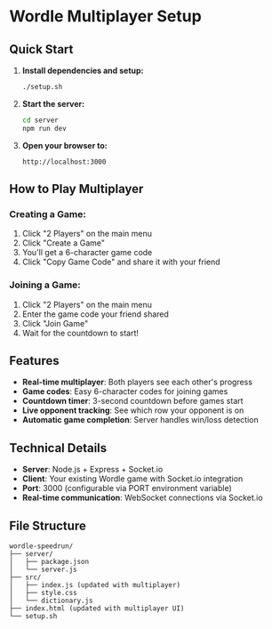 # Wordle Multiplayer Setup

## Quick Start

1. **Install dependencies and setup:**
   ```bash
   ./setup.sh
   ```

2. **Start the server:**
   ```bash
   cd server
   npm run dev
   ```

3. **Open your browser to:**
   ```
   http://localhost:3000
   ```

## How to Play Multiplayer

### Creating a Game:
1. Click "2 Players" on the main menu
2. Click "Create a Game"
3. You'll get a 6-character game code
4. Click "Copy Game Code" and share it with your friend

### Joining a Game:
1. Click "2 Players" on the main menu
2. Enter the game code your friend shared
3. Click "Join Game"
4. Wait for the countdown to start!

## Features

- **Real-time multiplayer**: Both players see each other's progress
- **Game codes**: Easy 6-character codes for joining games
- **Countdown timer**: 3-second countdown before games start
- **Live opponent tracking**: See which row your opponent is on
- **Automatic game completion**: Server handles win/loss detection

## Technical Details

- **Server**: Node.js + Express + Socket.io
- **Client**: Your existing Wordle game with Socket.io integration
- **Port**: 3000 (configurable via PORT environment variable)
- **Real-time communication**: WebSocket connections via Socket.io

## File Structure

```
wordle-speedrun/
├── server/
│   ├── package.json
│   └── server.js
├── src/
│   ├── index.js (updated with multiplayer)
│   ├── style.css
│   └── dictionary.js
├── index.html (updated with multiplayer UI)
└── setup.sh
```

